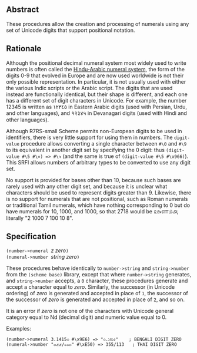 ## Abstract

These procedures allow the creation and processing of numerals
using any set of Unicode digits that support positional notation.

## Rationale

Although the positional decimal numeral system most widely used to write numbers
is often called the
[Hindu-Arabic numeral system](https://en.wikipedia.org/wiki/Hindu%E2%80%93Arabic_numeral_system),
the form of the digits 0-9 that evolved in Europe and are now used worldwide
is not their only possible representation.  In particular, it is not usually
used with either the various Indic scripts or the Arabic script.  The digits that are
used instead are functionally identical, but their shape is different,
and each one has a different set of digit characters in Unicode.
For example, the number 12345 is written as ١٢٣٤٥ in Eastern Arabic digits
(used with Persian, Urdu, and other languages),
and १२३४५ in Devanagari digits (used with Hindi and other languages).

Although R7RS-small Scheme permits
non-European digits to be used in identifiers,
there is very little support for using them in numbers.
The `digit-value` procedure allows converting
a single character between `#\0` and `#\9` to its
equivalent in another digit set by specifying the 0 digit: 
thus `(digit-value #\5 #\०) => #\५`
(and the same is true of `(digit-value #\5 #\x966)`).
This SRFI allows numbers of arbitrary types
to be converted to use any digit set.

No support is provided for bases other than 10,
because such bases are rarely used with any other digit set,
and because it is unclear what characters should be used
to represent digits greater than 9.
Likewise, there is no support for numerals that are not positional,
such as Roman numerals or traditional Tamil numerals, which
have nothing corresponding to 0 but do have numerals
for 10, 1000, and 1000, so that 2718 would be ௨௲௭௱௰௮,
literally "2 1000 7 100 10 8".


## Specification

`(number->numeral `*z zero*`)`  
`(numeral->number `*string zero*`)`

These procedures behave identically to `number->string`
and `string->number` from the `(scheme base)` library,
except that where `number->string` generates,
and `string->number` accepts, a `0` character,
these procedures generate and accept a character equal to *zero*.
Similarly, the successor (in Unicode ordering)
of *zero* is generated and accepted in place of `1`,
the successor of the successor of *zero*
is generated and accepted in place of `2`, and so on.

It is an error if *zero* is not one of the characters
with Unicode general category equal to Nd (decimal digit)
and numeric value equal to 0.

Examples:

```
(number->numeral 3.1415৩ #\x9E6) => "৩.১৪১৫"    ; BENGALI DIGIT ZERO
(numeral->number "๓๕๕/๑๑๓" #\xE50) => 355/113   ; THAI DIGIT ZERO
```
